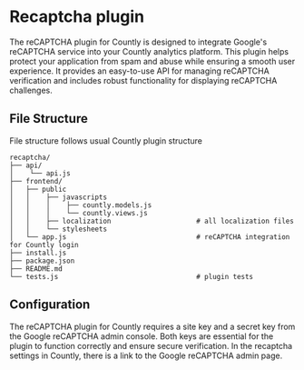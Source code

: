 # Recaptcha plugin

The reCAPTCHA plugin for Countly is designed to integrate Google's reCAPTCHA service into your Countly analytics platform. This plugin helps protect your application from spam and abuse while ensuring a smooth user experience. It provides an easy-to-use API for managing reCAPTCHA verification and includes robust functionality for displaying reCAPTCHA challenges.

## File Structure

File structure follows usual Countly plugin structure
```
recaptcha/
├── api/
│    └── api.js                               
├── frontend/
│   ├── public
│   │    ├── javascripts
│   │    │    ├── countly.models.js           
│   │    │    └── countly.views.js            
│   │    ├── localization                     # all localization files
│   │    └── stylesheets
│   └── app.js                                # reCAPTCHA integration for Countly login
├── install.js
├── package.json
├── README.md
└── tests.js                                  # plugin tests
```

## Configuration

The reCAPTCHA plugin for Countly requires a site key and a secret key from the Google reCAPTCHA admin console. Both keys are essential for the plugin to function correctly and ensure secure verification. In the recaptcha settings in Countly, there is a link to the Google reCAPTCHA admin page.

